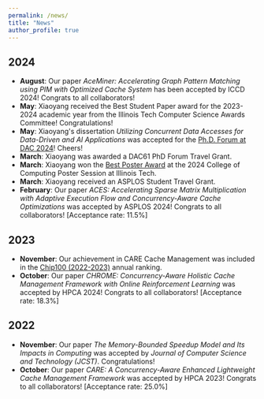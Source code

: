 ```yaml
---
permalink: /news/
title: "News"
author_profile: true
---
```


## 2024

- **August**: Our paper *AceMiner: Accelerating Graph Pattern Matching using PIM with Optimized Cache System* has been accepted by ICCD 2024! Congrats to all collaborators!
- **May**: Xiaoyang received the Best Student Paper award for the 2023-2024 academic year from the Illinois Tech Computer Science Awards Committee! Congratulations!
- **May**: Xiaoyang's dissertation *Utilizing Concurrent Data Accesses for Data-Driven and AI Applications* was accepted for the [Ph.D. Forum at DAC 2024](https://www.dac.com/Attend/Students-Scholarships/PhD-Forum)! Cheers!
- **March**: Xiaoyang was awarded a DAC61 PhD Forum Travel Grant.
- **March**: Xiaoyang won the [Best Poster Award](../files/Certificates/certificate_2024_college_of_computing_poster.pdf) at the 2024 College of Computing Poster Session at Illinois Tech.
- **March**: Xiaoyang received an ASPLOS Student Travel Grant.
- **February**: Our paper *ACES: Accelerating Sparse Matrix Multiplication with Adaptive Execution Flow and Concurrency-Aware Cache Optimizations* was accepted by ASPLOS 2024! Congrats to all collaborators! [Acceptance rate: 11.5%]

## 2023

- **November**: Our achievement in CARE Cache Management was included in the [Chip100 (2022-2023)](https://www.benchcouncil.org/evaluation/chips/annual.html) annual ranking.
- **October**: Our paper *CHROME: Concurrency-Aware Holistic Cache Management Framework with Online Reinforcement Learning* was accepted by HPCA 2024! Congrats to all collaborators! [Acceptance rate: 18.3%]

## 2022

- **November**: Our paper *The Memory-Bounded Speedup Model and Its Impacts in Computing* was accepted by *Journal of Computer Science and Technology (JCST)*. Congratulations!
- **October**: Our paper *CARE: A Concurrency-Aware Enhanced Lightweight Cache Management Framework* was accepted by HPCA 2023! Congrats to all collaborators! [Acceptance rate: 25.0%]
